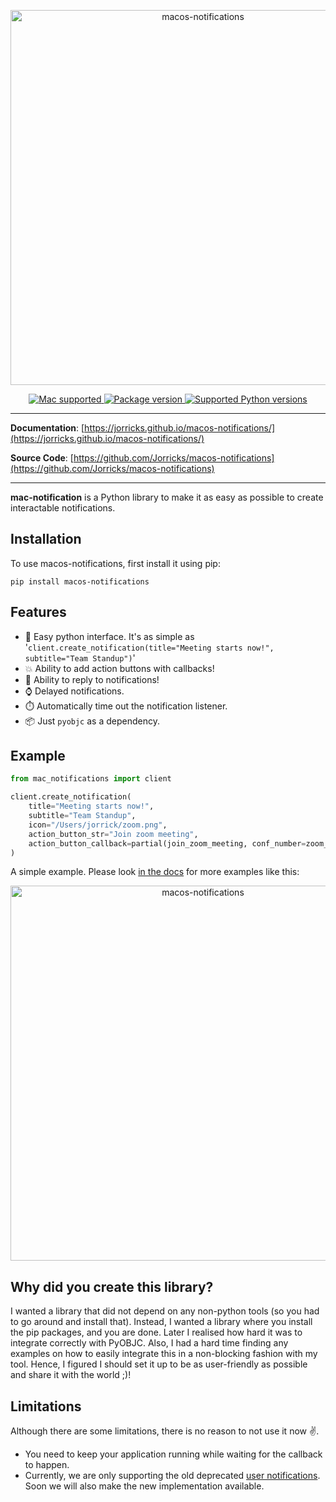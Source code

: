 <p align="center">
  <a href="https://github.com/Jorricks/macos-notifications"><img src="https://github.com/Jorricks/macos-notifications/raw/main/docs/img/macos-notifications.png" alt="macos-notifications" width="600px"></a>
</p>
<p align="center">
<a href="https://www.apple.com/mac/" target="_blank">
    <img src="https://img.shields.io/badge/Platform-mac-blue" alt="Mac supported">
</a>
<a href="https://pypi.org/project/macos-notifications" target="_blank">
    <img src="https://img.shields.io/pypi/v/macos-notifications?color=%2334D058&label=pypi%20package" alt="Package version">
</a>
<a href="https://pypi.org/project/macos-notifications" target="_blank">
    <img src="https://img.shields.io/pypi/pyversions/macos-notifications.svg?color=%2334D058" alt="Supported Python versions">
</a>
</p>

---

**Documentation**: [https://jorricks.github.io/macos-notifications/](https://jorricks.github.io/macos-notifications/)

**Source Code**: [https://github.com/Jorricks/macos-notifications](https://github.com/Jorricks/macos-notifications)

---

**mac-notification** is a Python library to make it as easy as possible to create interactable notifications.


## Installation

To use macos-notifications, first install it using pip:

    pip install macos-notifications


## Features
- 🚀 Easy python interface. It's as simple as '`client.create_notification(title="Meeting starts now!", subtitle="Team Standup")`'
- 💥 Ability to add action buttons with callbacks!
- 📝 Ability to reply to notifications!
- ⌚ Delayed notifications.
- ⏱️ Automatically time out the notification listener.
- 📦 Just `pyobjc` as a dependency.

## Example
```python
from mac_notifications import client

client.create_notification(
    title="Meeting starts now!",
    subtitle="Team Standup",
    icon="/Users/jorrick/zoom.png",
    action_button_str="Join zoom meeting",
    action_button_callback=partial(join_zoom_meeting, conf_number=zoom_conf_number)
)
```
A simple example. Please look [in the docs](https://jorricks.github.io/macos-notifications/) for more examples like this:

<p align="center">
<a href="https://jorricks.github.io/macos-notifications/examples/">
<img src="https://github.com/Jorricks/macos-notifications/raw/main/docs/img/example-run.gif" alt="macos-notifications" width="600px">
</a>
</p>

##  Why did you create this library?
I wanted a library that did not depend on any non-python tools (so you had to go around and install that). Instead, I wanted a library where you install the pip packages, and you are done.
Later I realised how hard it was to integrate correctly with PyOBJC. Also, I had a hard time finding any examples on how to easily integrate this in a non-blocking fashion with my tool. 
Hence, I figured I should set it up to be as user-friendly as possible and share it with the world ;)!


## Limitations
Although there are some limitations, there is no reason to not use it now :v:.
- You need to keep your application running while waiting for the callback to happen.
- Currently, we are only supporting the old deprecated [user notifications](https://developer.apple.com/documentation/foundation/nsusernotification). Soon we will also make the new implementation available.
